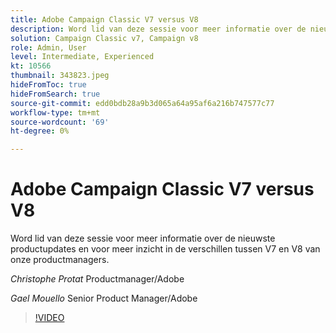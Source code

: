 ```yaml
---
title: Adobe Campaign Classic V7 versus V8
description: Word lid van deze sessie voor meer informatie over de nieuwste productupdates en voor meer inzicht in de verschillen tussen V7 en V8 van onze productmanagers.
solution: Campaign Classic v7, Campaign v8
role: Admin, User
level: Intermediate, Experienced
kt: 10566
thumbnail: 343823.jpeg
hideFromToc: true
hideFromSearch: true
source-git-commit: edd0bdb28a9b3d065a64a95af6a216b747577c77
workflow-type: tm+mt
source-wordcount: '69'
ht-degree: 0%

---
```


# Adobe Campaign Classic V7 versus V8

Word lid van deze sessie voor meer informatie over de nieuwste productupdates en voor meer inzicht in de verschillen tussen V7 en V8 van onze productmanagers.

*Christophe Protat* Productmanager/Adobe

*Gael Mouello* Senior Product Manager/Adobe

>[!VIDEO](https://video.tv.adobe.com/v/343823/?quality=12&learn=on)
